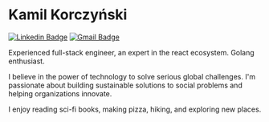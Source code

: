 # Kamil Korczyński

[![Linkedin Badge](https://img.shields.io/badge/-Kamil%20Korczyński-A0DF2A?style=for-the-badge&logo=Linkedin&logoColor=black&link=https://www.linkedin.com/in/kkorczyn)](https://www.linkedin.com/in/kkorczyn/)
[![Gmail Badge](https://img.shields.io/badge/-korczas@gmail.com-A0DF2A?style=for-the-badge&logo=Gmail&logoColor=black&link=mailto:korczas@gmail.com)](mailto:korczas@gmail.com)

Experienced full-stack engineer, an expert in the react ecosystem. Golang enthusiast.

I believe in the power of technology to solve serious global challenges. I'm passionate about building sustainable solutions to social problems and helping organizations innovate.

I enjoy reading sci-fi books, making pizza, hiking, and exploring new places.
